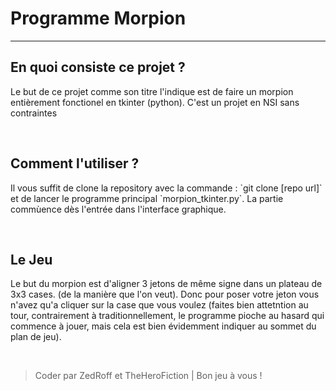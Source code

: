 <h1>Programme Morpion</h1>

<hr />

<h2>En quoi consiste ce projet ?</h2>

<p>Le but de ce projet comme son titre l'indique est de faire un morpion entièrement fonctionel en tkinter (python). C'est un projet en NSI sans contraintes</p>

<br />

<h2>Comment l'utiliser ?</h2>

<p>Il vous suffit de clone la repository avec la commande : `git clone [repo url]` et de lancer le programme principal `morpion_tkinter.py`. La partie commùence dès l'entrée dans l'interface graphique.</p>

<br />

<h2>Le Jeu</h2>

<p>Le but du morpion est d'aligner 3 jetons de même signe dans un plateau de 3x3 cases. (de la manière que l'on veut). Donc pour poser votre jeton vous n'avez qu'a cliquer sur la case que vous voulez (faites bien attetntion au tour, contrairement à traditionnellement, le programme pioche au hasard qui commence à jouer, mais cela est bien évidemment indiquer au sommet du plan de jeu).</p>

<br />

<blockquote>Coder par ZedRoff et TheHeroFiction | Bon jeu à vous !</blockquote>


